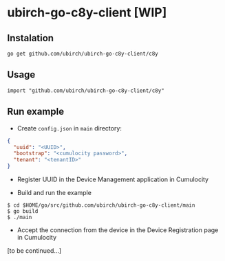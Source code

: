 # ubirch-go-c8y-client [WIP]

## Instalation

`go get github.com/ubirch/ubirch-go-c8y-client/c8y`

## Usage

`import "github.com/ubirch/ubirch-go-c8y-client/c8y"`

## Run example
- Create `config.json` in `main` directory:
```json
{
  "uuid": "<UUID>",
  "bootstrap": "<cumulocity password>",
  "tenant": "<tenantID>"
}
```

- Register UUID in the Device Management application in Cumulocity

- Build and run the example
```
$ cd $HOME/go/src/github.com/ubirch/ubirch-go-c8y-client/main
$ go build
$ ./main
```

- Accept the connection from the device in the Device Registration page in Cumulocity

[to be continued...]